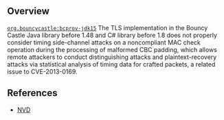 ## Overview
[`org.bouncycastle:bcprov-jdk15`](http://search.maven.org/#search%7Cga%7C1%7Ca%3A%22bcprov-jdk15%22)
The TLS implementation in the Bouncy Castle Java library before 1.48 and C# library before 1.8 does not properly consider timing side-channel attacks on a noncompliant MAC check operation during the processing of malformed CBC padding, which allows remote attackers to conduct distinguishing attacks and plaintext-recovery attacks via statistical analysis of timing data for crafted packets, a related issue to CVE-2013-0169.

## References
- [NVD](https://web.nvd.nist.gov/view/vuln/detail?vulnId=CVE-2013-1624)